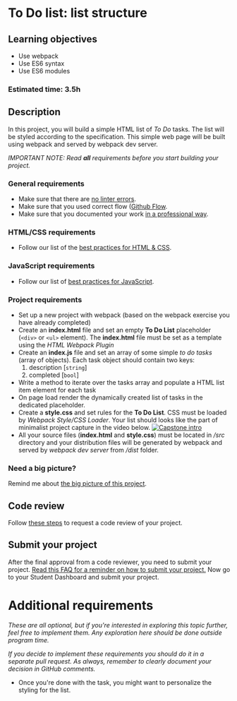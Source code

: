 # To Do list: list structure

## Learning objectives
- Use webpack
- Use ES6 syntax
- Use ES6 modules

### Estimated time: 3.5h

## Description
In this project, you will build a simple HTML list of *To Do* tasks. The list will be styled according to the specification. This simple web page will be built using webpack and served by webpack dev server.

*IMPORTANT NOTE: Read **all** requirements before you start building your project.*

### General requirements

- Make sure that there are [no linter errors](https://github.com/microverseinc/linters-config).
- Make sure that you used correct flow ([Github Flow](https://github.com/microverseinc/curriculum-transversal-skills/blob/main/git-github/articles/github_flow.md).
- Make sure that you documented your work [in a professional way](https://github.com/microverseinc/curriculum-transversal-skills/blob/main/documentation/articles/professional_repo_rules.md).
	
### HTML/CSS requirements
  - Follow our list of the [best practices for HTML & CSS](https://github.com/microverseinc/curriculum-html-css/blob/main/articles/html_css_best_practices.md).

### JavaScript requirements
  - Follow our list of [best practices for JavaScript](https://github.com/microverseinc/curriculum-html-css/blob/main/articles/javascript_best_practices.md).
  

### Project requirements
- Set up a new project with webpack (based on the webpack exercise you have already completed)
- Create an **index.html** file and set an empty **To Do List** placeholder (`<div>` or `<ul>` element). The **index.html** file must be set as a template using the *HTML Webpack Plugin* 
- Create an **index.js** file and set an array of some simple *to do tasks* (array of objects). Each task object should contain two keys: 
  1. description [`string`]
  2. completed [`bool`]
- Write a method to iterate over the tasks array and populate a HTML list item element for each task
- On page load render the dynamically created list of tasks in the dedicated placeholder.
- Create a **style.css** and set rules for the **To Do List**. CSS must be loaded by *Webpack Style/CSS Loader*. Your list should looks like the part of minimalist project capture in the video below.
[![Capstone intro](https://img.youtube.com/vi/AcUd-_Yjjqg/0.jpg)](https://www.youtube.com/watch?v=AcUd-_Yjjqg)
- All your source files (**index.html** and **style.css**) must be located in */src* directory and your distribution files will be generated by webpack and served by *webpack dev server* from */dist* folder.


### Need a big picture? 

Remind me about [the big picture of this project](./sneak_peek.md).


## Code review

Follow [these steps](https://github.com/microverseinc/curriculum-transversal-skills/blob/main/code-review/articles/how_to_ask_for_a_code_review.md) to request a code review of your project.

## Submit your project

After the final approval from a code reviewer, you need to submit your project.
[Read this FAQ for a reminder on how to submit your project.](https://microverse.zendesk.com/hc/en-us/articles/360061344234)
Now go to your Student Dashboard and submit your project.


# Additional requirements

*These are all optional, but if you're interested in exploring this topic further, feel free to implement them. Any exploration here should be done outside program time.*

*If you decide to implement these requirements you should do it in a separate pull request. As always, remember to clearly document your decision in GitHub comments.*
- Once you're done with the task, you might want to personalize the styling for the list. 
